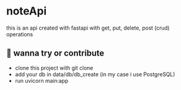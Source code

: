 # noteApi

this is an api created with fastapi with get, put, delete, post (crud) operations

## 💁 wanna try or contribute

- clone this project with git clone
- add your db in data/db/db_create (in my case i use PostgreSQL)
- run uvicorn main:app
